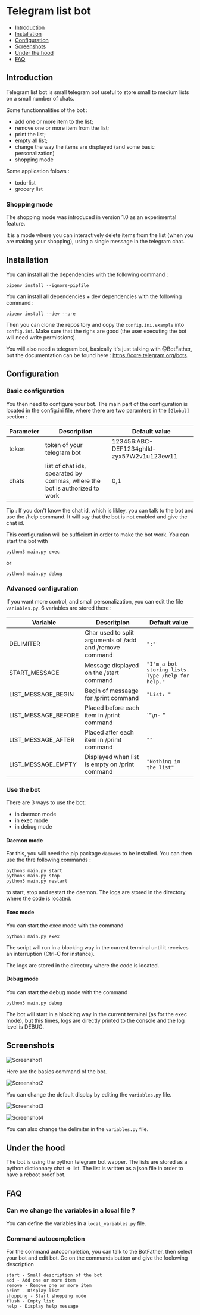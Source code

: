# Telegram list bot

 * [Introduction](#introduction)
 * [Installation](#installation)
 * [Configuration](#configuration)
 * [Screenshots](#screenshots)
 * [Under the hood](#under-the-hood)
 * [FAQ](#faq)

## Introduction

Telegram list bot is small telegram bot useful to store small to medium lists on a small number of chats.

Some functionnalities of the bot :

 * add one or more item to the list;
 * remove one or more item from the list;
 * print the list;
 * empty all list;
 * change the way the items are displayed (and some basic personalization)
 * shopping mode

Some application folows : 

 * todo-list
 * grocery list

### Shopping mode

The shopping mode was introduced in version 1.0 as an experimental feature.

It is a mode where you can interactively delete items from the list (when you are making your shopping), using a single message in the telegram chat.

## Installation


You can install all the dependencies with the following command :

```
pipenv install --ignore-pipfile
```

You can install all dependencies + dev dependencies with the following command :

```
pipenv install --dev --pre
```

Then you can clone the repository and copy the `config.ini.example` into `config.ini`. Make sure that the righs are good (the user executing the bot will need write permissions).

You will also need a telegram bot, basically it's just talking with @BotFather, but the documentation can be found here : https://core.telegram.org/bots.
## Configuration

### Basic configuration

You then need to configure your bot. The main part of the configuration is located in the config.ini file, where there are two paramters in the `[Global]` section :

| Parameter | Description                                                                | Default value                             |
| --------- | -------------------------------------------------------------------------- | ----------------------------------------- |
| token     | token of your telegram bot                                                 | 123456:ABC-DEF1234ghIkl-zyx57W2v1u123ew11 |
| chats     | list of chat ids, spearated by commas, where the bot is authorized to work | 0,1                                       |

Tip : If you don't know the chat id, which is likley, you can talk to the bot and use the /help command. It will say that the bot is not enabled and give the chat id.

This configuration will be sufficient in order to make the bot work. You can start the bot with 

```
python3 main.py exec
```

or

```
python3 main.py debug
```

### Advanced configuration

If you want more control, and small personalization, you can edit the file `variables.py`. 6 variables are stored there :

| Variable            | Descritpion                                              | Default value                                     |
| ------------------- | -------------------------------------------------------- | ------------------------------------------------- |
| DELIMITER           | Char used to split arguments of /add and /remove command | `";"`                                             |
| START_MESSAGE       | Message displayed on the /start command                  | `"I'm a bot storing lists. Type /help for help."` |
| LIST_MESSAGE_BEGIN  | Begin of messaage for /print command                     | `"List: "`                                        |
| LIST_MESSAGE_BEFORE | Placed before each item in /print command                | `"\n- "                                           |
| LIST_MESSAGE_AFTER  | Placed after each item in /primt command                 | `""`                                              |
| LIST_MESSAGE_EMPTY  | Displayed when list is empty on /print command           | `"Nothing in the list"`                           |

### Use the bot

There are 3 ways to use the bot:

 * in daemon mode
 * in exec mode
 * in debug mode

#### Daemon mode

For this, you will need the pip package `daemons` to be installed. You can then use the thre following commands :

```
python3 main.py start
python3 main.py stop
python3 main.py restart
```

to start, stop and restart the daemon. The logs are stored in the directory where the code is located.

#### Exec mode

You can start the exec mode with the command 

```
python3 main.py exex
```

The script will run in a blocking way in the current terminal until it receives an interruption (Ctrl-C for instance).

The logs are stored in the directory where the code is located.

#### Debug mode

You can start the debug mode with the command 

```
python3 main.py debug
```

The bot will start in a blocking way in the current terminal (as for the exec mode), but this times, logs are directly printed to the console and the log level is DEBUG.

## Screenshots
![Screenshot1](https://images.nanoy.fr/telegram-list-bot/screenshot1.png)

Here are the basics command of the bot.

![Screenshot2](https://images.nanoy.fr/telegram-list-bot/screenshot2.png)

You can change the default display by editing the `variables.py` file.

![Screenshot3](https://images.nanoy.fr/telegram-list-bot/screenshot3.png)

![Screenshot4](https://images.nanoy.fr/telegram-list-bot/screenshot4.png)

You can also change the delimiter in the `variables.py` file.
## Under the hood

The bot is using the python telegram bot wapper. The lists are stored as a python dictionnary chat => list. The list is written as a json file in order to have a reboot proof bot. 

## FAQ

### Can we change the variables in a local file ?

You can define the variables in a `local_variables.py` file.

### Command autocompletion

For the command autocompletion, you can talk to the BotFather, then select your bot and edit bot. Go on the commands button and give the foolowing description 

```
start - Small description of the bot
add - Add one or more item
remove - Remove one or more item
print - Display list
shopping - Start shopping mode
flush - Empty list
help - Display help message
```
